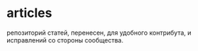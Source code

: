 # articles
репозиторий статей, перенесен, для удобного контрибута, и исправлений со стороны сообщества.

